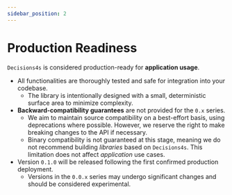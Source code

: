 ```yaml
---
sidebar_position: 2
---
```


# Production Readiness

`Decisions4s` is considered production-ready for **application usage**.

* All functionalities are thoroughly tested and safe for integration into your codebase.
    * The library is intentionally designed with a small, deterministic surface area to minimize complexity.
* **Backward-compatibility guarantees** are not provided for the `0.x` series.
    * We aim to maintain source compatibility on a best-effort basis, using deprecations where possible. However, we reserve the right to make breaking changes to the API if necessary.
    * Binary compatibility is not guaranteed at this stage, meaning we do not recommend building _libraries_ based on `Decisions4s`. This limitation does not affect _application_ use cases.
* Version `0.1.0` will be released following the first confirmed production deployment.
    * Versions in the `0.0.x` series may undergo significant changes and should be considered experimental.

